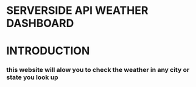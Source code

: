 # SERVERSIDE API WEATHER DASHBOARD

# INTRODUCTION
### this website will alow you to check the weather in any city or state you look up



